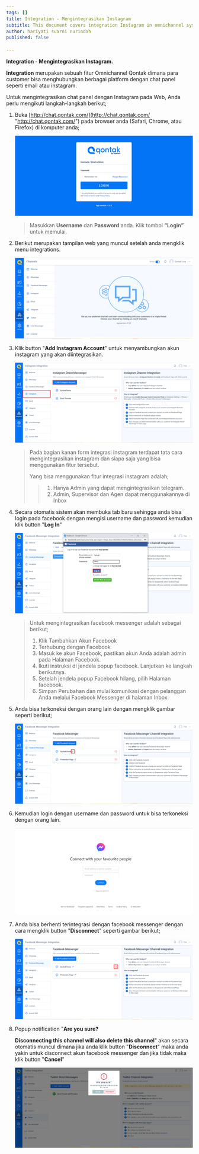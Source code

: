 ```yaml
---
tags: []
title: Integration - Mengintegrasikan Instagram
subtitle: This document covers integration Instagram in omnichannel system
author: hariyati suarni nurindah
published: false

---
```

**Integration - Mengintegrasikan Instagram.**

**Integration** merupakan sebuah fitur Omnichannel Qontak dimana para customer bisa menghubungkan berbagai platform dengan chat panel seperti email atau instagram.

Untuk mengintegrasikan chat panel dengan Instagram pada Web, Anda perlu mengikuti langkah-langkah berikut;

1. Buka [http://chat.qontak.com/](http://chat.qontak.com/ "http://chat.qontak.com/") pada browser anda (Safari, Chrome, atau Firefox) di komputer anda;

   ![](/uploads/login-qontak-c.png)

   > Masukkan **Username** dan **Password** anda. Klik tombol **“Login”** untuk memulai.
2. Berikut merupakan tampilan web yang muncul setelah anda mengklik menu integrations.

   ![](/uploads/integrasi.PNG)
3. Klik button "**Add Instagram Account**" untuk menyambungkan akun instagram yang akan diintegrasikan.

   ![](/uploads/instagram1.PNG)

   > Pada bagian kanan form integrasi instagram terdapat tata cara mengintegrasikan instagram dan siapa saja yang bisa menggunakan fitur tersebut.
   >
   > Yang bisa menggunakan fitur integrasi instagram adalah;
   >
   > > 1. Hanya Admin yang dapat mengintegrasikan telegram.
   > > 2. Admin, Supervisor dan Agen dapat menggunakannya di Inbox
4. Secara otomatis sistem akan membuka tab baru sehingga anda bisa login pada facebook dengan mengisi username dan password kemudian klik button "**Log In**"

   ![](/uploads/facebook1.PNG)

   > Untuk mengintegrasikan facebook messenger adalah sebagai berikut;
   > 1. Klik Tambahkan Akun Facebook
   > 2. Terhubung dengan Facebook
   > 3. Masuk ke akun Facebook, pastikan akun Anda adalah admin pada Halaman Facebook.
   > 4. Ikuti instruksi di jendela popup facebook. Lanjutkan ke langkah berikutnya.
   > 5. Setelah jendela popup Facebook hilang, pilih Halaman facebook.
   > 6. Simpan Perubahan dan mulai komunikasi dengan pelanggan Anda melalui Facebook Messenger di halaman Inbox.
5. Anda bisa terkoneksi dengan orang lain dengan mengklik gambar seperti berikut;

   ![](/uploads/facebook2.PNG)
6. Kemudian login dengan username dan password untuk bisa terkoneksi dengan orang lain.

   ![](/uploads/facebook3.PNG)
7. Anda bisa berhenti terintegrasi dengan facebook messenger dengan cara mengklik button "**Disconnect**" seperti gambar berikut;

   ![](/uploads/facebook22.PNG)
8. Popup notification "**Are you sure?**

   **Disconnecting this channel will also delete this channel**" akan secara otomatis muncul dimana jika anda klik button "**Disconnect**" maka anda yakin untuk disconnect akun facebook messenger dan jika tidak maka klik button "**Cancel**"

   ![](/uploads/twitter6-1.PNG)